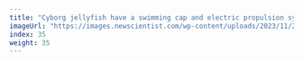 ```yaml
---
title: "Cyborg jellyfish have a swimming cap and electric propulsion system"
imageUrl: "https://images.newscientist.com/wp-content/uploads/2023/11/21115603/SEI_180623332.jpg?width=600"
index: 35
weight: 35
---
```

